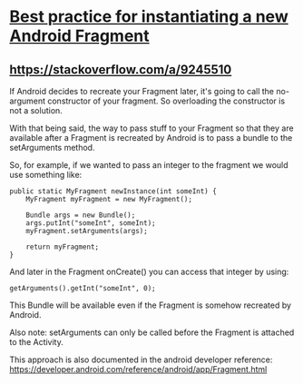 # [Best practice for instantiating a new Android Fragment](https://stackoverflow.com/questions/9245408/best-practice-for-instantiating-a-new-android-fragment)
## https://stackoverflow.com/a/9245510
If Android decides to recreate your Fragment later, it's going to call the no-argument constructor of your fragment. So overloading the constructor is not a solution.

With that being said, the way to pass stuff to your Fragment so that they are available after a Fragment is recreated by Android is to pass a bundle to the setArguments method.

So, for example, if we wanted to pass an integer to the fragment we would use something like:

```
public static MyFragment newInstance(int someInt) {
    MyFragment myFragment = new MyFragment();

    Bundle args = new Bundle();
    args.putInt("someInt", someInt);
    myFragment.setArguments(args);

    return myFragment;
}
```

And later in the Fragment onCreate() you can access that integer by using:

```
getArguments().getInt("someInt", 0);
```

This Bundle will be available even if the Fragment is somehow recreated by Android.

Also note: setArguments can only be called before the Fragment is attached to the Activity.

This approach is also documented in the android developer reference: https://developer.android.com/reference/android/app/Fragment.html

